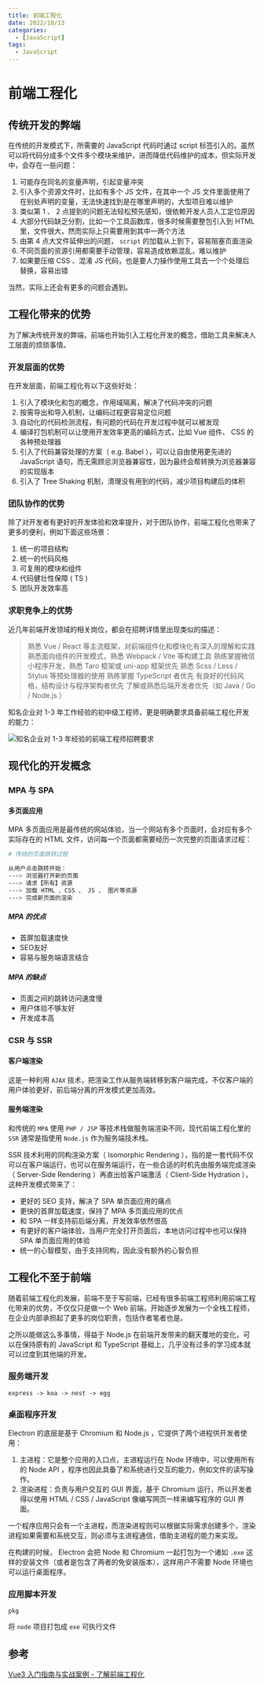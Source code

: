 ```yaml
---
title: 前端工程化
date: 2022/10/13
categories:
  - [JavaScript]
tags: 
  - JavaScript
---
```


# 前端工程化

## 传统开发的弊端

在传统的开发模式下，所需要的 JavaScript 代码时通过 script 标签引入的。虽然可以将代码分成多个文件多个模块来维护，进而降低代码维护的成本，但实际开发中，会存在一些问题：

1. 可能存在同名的变量声明，引起变量冲突
2. 引入多个资源文件时，比如有多个 JS 文件，在其中一个 JS 文件里面使用了在别处声明的变量，无法快速找到是在哪里声明的，大型项目难以维护
3. 类似第 1 、 2 点提到的问题无法轻松预先感知，很依赖开发人员人工定位原因
4. 大部分代码缺乏分割，比如一个工具函数库，很多时候需要整包引入到 HTML 里，文件很大，然而实际上只需要用到其中一两个方法
5. 由第 4 点大文件延伸出的问题， `script` 的加载从上到下，容易阻塞页面渲染
6. 不同页面的资源引用都需要手动管理，容易造成依赖混乱，难以维护
7. 如果要压缩 CSS 、混淆 JS 代码，也是要人力操作使用工具去一个个处理后替换，容易出错

当然，实际上还会有更多的问题会遇到。

## 工程化带来的优势

为了解决传统开发的弊端，前端也开始引入工程化开发的概念，借助工具来解决人工层面的烦琐事情。

### 开发层面的优势

在开发层面，前端工程化有以下这些好处：

1. 引入了模块化和包的概念，作用域隔离，解决了代码冲突的问题
2. 按需导出和导入机制，让编码过程更容易定位问题
3. 自动化的代码检测流程，有问题的代码在开发过程中就可以被发现
4. 编译打包机制可以让使用开发效率更高的编码方式，比如 Vue 组件、 CSS 的各种预处理器
5. 引入了代码兼容处理的方案（ e.g. Babel ），可以让自由使用更先进的 JavaScript 语句，而无需顾忌浏览器兼容性，因为最终会帮转换为浏览器兼容的实现版本
6. 引入了 Tree Shaking 机制，清理没有用到的代码，减少项目构建后的体积

### 团队协作的优势

除了对开发者有更好的开发体验和效率提升，对于团队协作，前端工程化也带来了更多的便利，例如下面这些场景：

1. 统一的项目结构
2. 统一的代码风格
3. 可复用的模块和组件
4. 代码健壮性保障 ( TS )
5. 团队开发效率高

### 求职竞争上的优势

近几年前端开发领域的相关岗位，都会在招聘详情里出现类似的描述：

> 熟悉 Vue / React 等主流框架，对前端组件化和模块化有深入的理解和实践
> 熟悉面向组件的开发模式，熟悉 Webpack / Vite 等构建工具
> 熟练掌握微信小程序开发，熟悉 Taro 框架或 uni-app 框架优先
> 熟悉 Scss / Less / Stylus 等预处理器的使用
> 熟练掌握 TypeScript 者优先
> 有良好的代码风格，结构设计与程序架构者优先
> 了解或熟悉后端开发者优先（如 Java / Go / Node.js ）

知名企业对 1-3 年工作经验的初中级工程师，更是明确要求具备前端工程化开发的能力：

![知名企业对 1-3 年经验的前端工程师招聘要求](https://s2.loli.net/2023/03/10/xvZJHSXhYmUrsR5.png)

## 现代化的开发概念

### MPA 与 SPA

#### 多页面应用

MPA 多页面应用是最传统的网站体验，当一个网站有多个页面时，会对应有多个实际存在的 HTML 文件，访问每一个页面都需要经历一次完整的页面请求过程：

```bash
# 传统的页面跳转过程

从用户点击跳转开始：
---> 浏览器打开新的页面
---> 请求【所有】资源
---> 加载 HTML 、CSS 、 JS 、 图片等资源
---> 完成新页面的渲染
```

##### MPA 的优点

- 首屏加载速度快
- SEO友好
- 容易与服务端语言结合

##### MPA 的缺点

- 页面之间的跳转访问速度慢
- 用户体验不够友好
- 开发成本高

### CSR 与 SSR

#### 客户端渲染

这是一种利用 `AJAX` 技术，把渲染工作从服务端转移到客户端完成，不仅客户端的用户体验更好，前后端分离的开发模式更加高效。

#### 服务端渲染

和传统的 `MPA` 使用 `PHP / JSP` 等技术栈做服务端渲染不同，现代前端工程化里的 `SSR` 通常是指使用 `Node.js` 作为服务端技术栈。

SSR 技术利用的同构渲染方案（ Isomorphic Rendering ），指的是一套代码不仅可以在客户端运行，也可以在服务端运行，在一些合适的时机先由服务端完成渲染（ Server-Side Rendering ）再直出给客户端激活（ Client-Side Hydration ），这种开发模式带来了：

- 更好的 SEO 支持，解决了 SPA 单页面应用的痛点
- 更快的首屏加载速度，保持了 MPA 多页面应用的优点
- 和 SPA 一样支持前后端分离，开发效率依然很高
- 有更好的客户端体验，当用户完全打开页面后，本地访问过程中也可以保持 SPA 单页面应用的体验
- 统一的心智模型，由于支持同构，因此没有额外的心智负担

## 工程化不至于前端

随着前端工程化的发展，前端不至于写前端，已经有很多前端工程师利用前端工程化带来的优势，不仅仅只是做一个 Web 前端，开始逐步发展为一个全栈工程师，在企业内部承担起了更多的岗位职责，包括作者笔者也是。

之所以能做这么多事情，得益于 Node.js 在前端开发带来的翻天覆地的变化，可以在保持原有的 JavaScript 和 TypeScript 基础上，几乎没有过多的学习成本就可以过度到其他端的开发。

### 服务端开发

`express -> koa -> nest -> egg`

### 桌面程序开发

Electron 的底层是基于 Chromium 和 Node.js ，它提供了两个进程供开发者使用：

1. 主进程：它是整个应用的入口点，主进程运行在 Node 环境中，可以使用所有的 Node API ，程序也因此具备了和系统进行交互的能力，例如文件的读写操作。
2. 渲染进程：负责与用户交互的 GUI 界面，基于 Chromium 运行，所以开发者得以使用 HTML / CSS / JavaScript 像编写网页一样来编写程序的 GUI 界面。

一个程序应用只会有一个主进程，而渲染进程则可以根据实际需求创建多个，渲染进程如果需要和系统交互，则必须与主进程通信，借助主进程的能力来实现。

在构建的时候， Electron 会把 Node 和 Chromium 一起打包为一个诸如 `.exe` 这样的安装文件（或者是包含了两者的免安装版本），这样用户不需要 Node 环境也可以运行桌面程序。

### 应用脚本开发

`pkg`

将 `node` 项目打包成 `exe` 可执行文件

## 参考

[Vue3 入门指南与实战案例 - 了解前端工程化](https://vue3.chengpeiquan.com/engineering.html)

